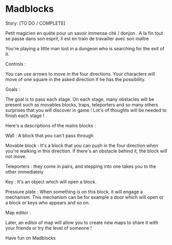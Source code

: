 # Madblocks

Story:  [TO DO / COMPLETE]

Petit magicien en quête pour un savoir immense cité / donjon . A la fin tout se passe dans son esprit, il est en train de travailler avec son maître

You're playing a little man lost in a dungeon who is searching for the exit of it.

Controls :

You can use arrows to move in the four directions. Your characters will move of one square in the asked direction if he has the possibility.

Goals :

The goal is to pass each stage. On each stage, many obstacles will be present such as movables blocks, traps, teleporters and so many others surprises that you will discover in game !  Lot's of thoughts will be needed to finish each stage !

Here's a descriptions of the mains blocks :

Wall : A block that you can't pass through

Movable block : It's a block that you can push in the four direction when you're walking in this direction. If there's an obstacle behind it, the block will not move.

Teleporters : they come in pairs, and stepping into one takes you to the other immediately

Key : It's an object which will open a block.

Pressure plate : When something is on this block, it will engage a mechanism. This mechanism can be for example a door which will open or a block or keys who appears and so on.



Map editor :

Later, an editor of map will allow you to create new maps to share it with your friends or try the level of someone !

Have fun on Madblocks
